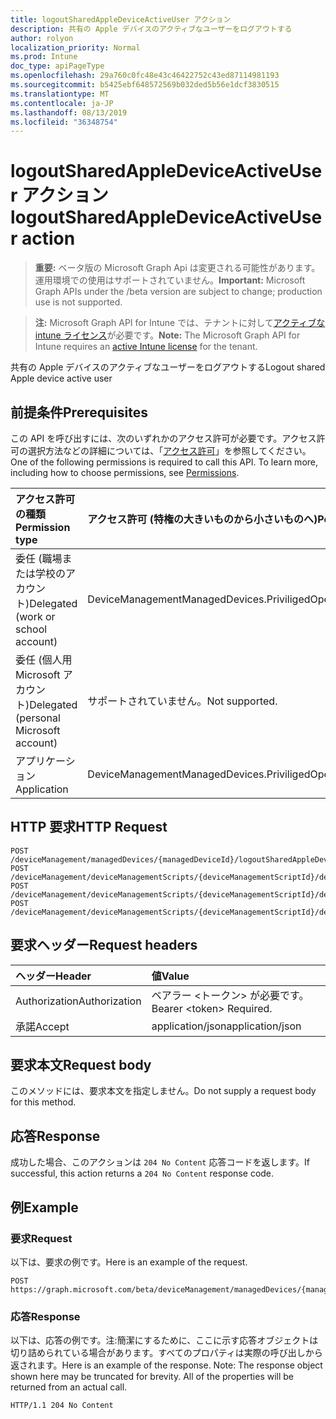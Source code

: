 ```yaml
---
title: logoutSharedAppleDeviceActiveUser アクション
description: 共有の Apple デバイスのアクティブなユーザーをログアウトする
author: rolyon
localization_priority: Normal
ms.prod: Intune
doc_type: apiPageType
ms.openlocfilehash: 29a760c0fc48e43c46422752c43ed87114981193
ms.sourcegitcommit: b5425ebf648572569b032ded5b56e1dcf3830515
ms.translationtype: MT
ms.contentlocale: ja-JP
ms.lasthandoff: 08/13/2019
ms.locfileid: "36348754"
---
```

# <a name="logoutsharedappledeviceactiveuser-action"></a><span data-ttu-id="f1d5d-103">logoutSharedAppleDeviceActiveUser アクション</span><span class="sxs-lookup"><span data-stu-id="f1d5d-103">logoutSharedAppleDeviceActiveUser action</span></span>

> <span data-ttu-id="f1d5d-104">**重要:** ベータ版の Microsoft Graph Api は変更される可能性があります。運用環境での使用はサポートされていません。</span><span class="sxs-lookup"><span data-stu-id="f1d5d-104">**Important:** Microsoft Graph APIs under the /beta version are subject to change; production use is not supported.</span></span>

> <span data-ttu-id="f1d5d-105">**注:** Microsoft Graph API for Intune では、テナントに対して[アクティブな intune ライセンス](https://go.microsoft.com/fwlink/?linkid=839381)が必要です。</span><span class="sxs-lookup"><span data-stu-id="f1d5d-105">**Note:** The Microsoft Graph API for Intune requires an [active Intune license](https://go.microsoft.com/fwlink/?linkid=839381) for the tenant.</span></span>

<span data-ttu-id="f1d5d-106">共有の Apple デバイスのアクティブなユーザーをログアウトする</span><span class="sxs-lookup"><span data-stu-id="f1d5d-106">Logout shared Apple device active user</span></span>

## <a name="prerequisites"></a><span data-ttu-id="f1d5d-107">前提条件</span><span class="sxs-lookup"><span data-stu-id="f1d5d-107">Prerequisites</span></span>
<span data-ttu-id="f1d5d-p101">この API を呼び出すには、次のいずれかのアクセス許可が必要です。アクセス許可の選択方法などの詳細については、「[アクセス許可](/graph/permissions-reference)」を参照してください。</span><span class="sxs-lookup"><span data-stu-id="f1d5d-p101">One of the following permissions is required to call this API. To learn more, including how to choose permissions, see [Permissions](/graph/permissions-reference).</span></span>

|<span data-ttu-id="f1d5d-110">アクセス許可の種類</span><span class="sxs-lookup"><span data-stu-id="f1d5d-110">Permission type</span></span>|<span data-ttu-id="f1d5d-111">アクセス許可 (特権の大きいものから小さいものへ)</span><span class="sxs-lookup"><span data-stu-id="f1d5d-111">Permissions (from most to least privileged)</span></span>|
|:---|:---|
|<span data-ttu-id="f1d5d-112">委任 (職場または学校のアカウント)</span><span class="sxs-lookup"><span data-stu-id="f1d5d-112">Delegated (work or school account)</span></span>|<span data-ttu-id="f1d5d-113">DeviceManagementManagedDevices.PriviligedOperation.All</span><span class="sxs-lookup"><span data-stu-id="f1d5d-113">DeviceManagementManagedDevices.PriviligedOperation.All</span></span>|
|<span data-ttu-id="f1d5d-114">委任 (個人用 Microsoft アカウント)</span><span class="sxs-lookup"><span data-stu-id="f1d5d-114">Delegated (personal Microsoft account)</span></span>|<span data-ttu-id="f1d5d-115">サポートされていません。</span><span class="sxs-lookup"><span data-stu-id="f1d5d-115">Not supported.</span></span>|
|<span data-ttu-id="f1d5d-116">アプリケーション</span><span class="sxs-lookup"><span data-stu-id="f1d5d-116">Application</span></span>|<span data-ttu-id="f1d5d-117">DeviceManagementManagedDevices.PriviligedOperation.All</span><span class="sxs-lookup"><span data-stu-id="f1d5d-117">DeviceManagementManagedDevices.PriviligedOperation.All</span></span>|

## <a name="http-request"></a><span data-ttu-id="f1d5d-118">HTTP 要求</span><span class="sxs-lookup"><span data-stu-id="f1d5d-118">HTTP Request</span></span>
<!-- {
  "blockType": "ignored"
}
-->
``` http
POST /deviceManagement/managedDevices/{managedDeviceId}/logoutSharedAppleDeviceActiveUser
POST /deviceManagement/deviceManagementScripts/{deviceManagementScriptId}/deviceRunStates/{deviceManagementScriptDeviceStateId}/managedDevice/logoutSharedAppleDeviceActiveUser
POST /deviceManagement/deviceManagementScripts/{deviceManagementScriptId}/deviceRunStates/{deviceManagementScriptDeviceStateId}/managedDevice/users/{userId}/managedDevices/{managedDeviceId}/logoutSharedAppleDeviceActiveUser
POST /deviceManagement/deviceManagementScripts/{deviceManagementScriptId}/deviceRunStates/{deviceManagementScriptDeviceStateId}/managedDevice/detectedApps/{detectedAppId}/managedDevices/{managedDeviceId}/logoutSharedAppleDeviceActiveUser
```

## <a name="request-headers"></a><span data-ttu-id="f1d5d-119">要求ヘッダー</span><span class="sxs-lookup"><span data-stu-id="f1d5d-119">Request headers</span></span>
|<span data-ttu-id="f1d5d-120">ヘッダー</span><span class="sxs-lookup"><span data-stu-id="f1d5d-120">Header</span></span>|<span data-ttu-id="f1d5d-121">値</span><span class="sxs-lookup"><span data-stu-id="f1d5d-121">Value</span></span>|
|:---|:---|
|<span data-ttu-id="f1d5d-122">Authorization</span><span class="sxs-lookup"><span data-stu-id="f1d5d-122">Authorization</span></span>|<span data-ttu-id="f1d5d-123">ベアラー &lt;トークン&gt; が必要です。</span><span class="sxs-lookup"><span data-stu-id="f1d5d-123">Bearer &lt;token&gt; Required.</span></span>|
|<span data-ttu-id="f1d5d-124">承諾</span><span class="sxs-lookup"><span data-stu-id="f1d5d-124">Accept</span></span>|<span data-ttu-id="f1d5d-125">application/json</span><span class="sxs-lookup"><span data-stu-id="f1d5d-125">application/json</span></span>|

## <a name="request-body"></a><span data-ttu-id="f1d5d-126">要求本文</span><span class="sxs-lookup"><span data-stu-id="f1d5d-126">Request body</span></span>
<span data-ttu-id="f1d5d-127">このメソッドには、要求本文を指定しません。</span><span class="sxs-lookup"><span data-stu-id="f1d5d-127">Do not supply a request body for this method.</span></span>

## <a name="response"></a><span data-ttu-id="f1d5d-128">応答</span><span class="sxs-lookup"><span data-stu-id="f1d5d-128">Response</span></span>
<span data-ttu-id="f1d5d-129">成功した場合、このアクションは `204 No Content` 応答コードを返します。</span><span class="sxs-lookup"><span data-stu-id="f1d5d-129">If successful, this action returns a `204 No Content` response code.</span></span>

## <a name="example"></a><span data-ttu-id="f1d5d-130">例</span><span class="sxs-lookup"><span data-stu-id="f1d5d-130">Example</span></span>

### <a name="request"></a><span data-ttu-id="f1d5d-131">要求</span><span class="sxs-lookup"><span data-stu-id="f1d5d-131">Request</span></span>
<span data-ttu-id="f1d5d-132">以下は、要求の例です。</span><span class="sxs-lookup"><span data-stu-id="f1d5d-132">Here is an example of the request.</span></span>
``` http
POST https://graph.microsoft.com/beta/deviceManagement/managedDevices/{managedDeviceId}/logoutSharedAppleDeviceActiveUser
```

### <a name="response"></a><span data-ttu-id="f1d5d-133">応答</span><span class="sxs-lookup"><span data-stu-id="f1d5d-133">Response</span></span>
<span data-ttu-id="f1d5d-p102">以下は、応答の例です。注:簡潔にするために、ここに示す応答オブジェクトは切り詰められている場合があります。すべてのプロパティは実際の呼び出しから返されます。</span><span class="sxs-lookup"><span data-stu-id="f1d5d-p102">Here is an example of the response. Note: The response object shown here may be truncated for brevity. All of the properties will be returned from an actual call.</span></span>
``` http
HTTP/1.1 204 No Content
```






